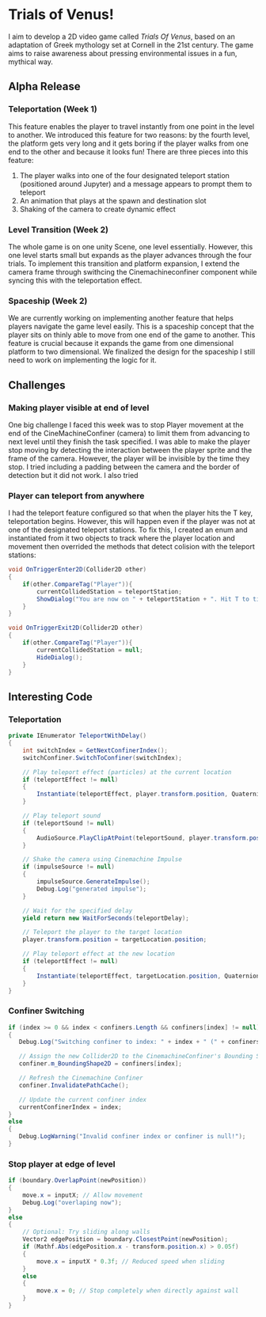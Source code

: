 # Trials of Venus!

I aim to develop a 2D video game called *Trials Of Venus*, based on an adaptation of Greek mythology set at Cornell in the 21st century. The game aims to raise awareness about pressing environmental issues in a fun, mythical way.  

## Alpha Release
### Teleportation (Week 1)
This feature enables the player to travel instantly from one point in the level to another. We introduced this feature for two reasons: by the fourth level, the platform gets very long and it gets boring if the player walks from one end to the other and because it looks fun! 
There are three pieces into this feature:
1. The player walks into one of the four designated teleport station (positioned around Jupyter) and a message appears to prompt them to teleport
2. An animation that plays at the spawn and destination slot 
3. Shaking of the camera to create dynamic effect
   
### Level Transition (Week 2)
The whole game is on one unity Scene, one level essentially. However, this one level starts small but expands as the player advances through the four trials. To implement this transition and platform expansion, I extend the camera frame through swithcing the Cinemachineconfiner component while syncing this with the teleportation effect.

### Spaceship (Week 2)
We are currently working on implementing another feature that helps players navigate the game level easily. This is a spaceship concept that the player sits on thinly able to move from one end of the game to another. This feature is crucial because it expands the game from one dimensional platform to two dimensional. We finalized the design for the spaceship I still need to work on implementing the logic for it.

## Challenges
### Making player visible at end of level
One big challenge I faced this week was to stop Player movement at the end of the CineMachineConfiner (camera) to limit them from advancing to next level until they finish the task specified. I was able to make the player stop moving by detecting the interaction between the player sprite and the frame of the camera. However, the player will be invisible by the time they stop. I tried including a padding between the camera and the border of detection but it did not work. I also tried  
### Player can teleport from anywhere
I had the teleport feature configured so that when the player hits the T key, teleportation begins. However, this will happen even if the player was not at one of the designated teleport stations. To fix this, I created an enum and instantiated from it two objects to track where the player location and movement then overrided the methods that detect colision with the teleport stations:
```csharp
void OnTriggerEnter2D(Collider2D other)
{
    if(other.CompareTag("Player")){
        currentCollidedStation = teleportStation;
        ShowDialog("You are now on " + teleportStation + ". Hit T to time travel!", other);
    }
}

void OnTriggerExit2D(Collider2D other)
{
    if(other.CompareTag("Player")){
        currentCollidedStation = null;
        HideDialog();
    }
}
```


## Interesting Code
### Teleportation
```csharp
private IEnumerator TeleportWithDelay()
{
    int switchIndex = GetNextConfinerIndex();
    switchConfiner.SwitchToConfiner(switchIndex);

    // Play teleport effect (particles) at the current location
    if (teleportEffect != null)
    {
        Instantiate(teleportEffect, player.transform.position, Quaternion.identity);
    }

    // Play teleport sound
    if (teleportSound != null)
    {
        AudioSource.PlayClipAtPoint(teleportSound, player.transform.position);
    }

    // Shake the camera using Cinemachine Impulse
    if (impulseSource != null)
    {
        impulseSource.GenerateImpulse();
        Debug.Log("generated impulse");
    }

    // Wait for the specified delay
    yield return new WaitForSeconds(teleportDelay);

    // Teleport the player to the target location
    player.transform.position = targetLocation.position;

    // Play teleport effect at the new location
    if (teleportEffect != null)
    {
        Instantiate(teleportEffect, targetLocation.position, Quaternion.identity);
    }
}

```
### Confiner Switching
```csharp
if (index >= 0 && index < confiners.Length && confiners[index] != null)
{
   Debug.Log("Switching confiner to index: " + index + " (" + confiners[index].name + ")");

   // Assign the new Collider2D to the CinemachineConfiner's Bounding Shape 2D
   confiner.m_BoundingShape2D = confiners[index];

   // Refresh the Cinemachine Confiner
   confiner.InvalidatePathCache();

   // Update the current confiner index
   currentConfinerIndex = index;
}
else
{
   Debug.LogWarning("Invalid confiner index or confiner is null!");
}
```
### Stop player at edge of level
```csharp
if (boundary.OverlapPoint(newPosition))
{
    move.x = inputX; // Allow movement
    Debug.Log("overlaping now");
}
else
{
    // Optional: Try sliding along walls
    Vector2 edgePosition = boundary.ClosestPoint(newPosition);
    if (Mathf.Abs(edgePosition.x - transform.position.x) > 0.05f)
    {
        move.x = inputX * 0.3f; // Reduced speed when sliding
    }
    else
    {
        move.x = 0; // Stop completely when directly against wall
    }
}
```
